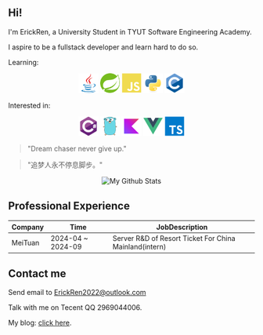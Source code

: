 ## Hi!

I'm ErickRen, a University Student in TYUT Software Engineering Academy.

I aspire to be a fullstack developer and learn hard to do so.

Learning:

<p align="center">
    <img src="https://raw.githubusercontent.com/devicons/devicon/master/icons/java/java-original.svg" alt="Java" width="40" height="40"/>
    <img src="https://raw.githubusercontent.com/devicons/devicon/master/icons/spring/spring-original.svg" alt="Spring" width="40" height="40"/>
    <img src="https://raw.githubusercontent.com/devicons/devicon/master/icons/javascript/javascript-plain.svg" alt="JavaScript" width="40" height="40"/>
    <img src="https://raw.githubusercontent.com/devicons/devicon/master/icons/python/python-original.svg" alt="python" width="40" height="40"/>
    <img src="https://raw.githubusercontent.com/devicons/devicon/1119b9f84c0290e0f0b38982099a2bd027a48bf1/icons/c/c-original.svg" alt="C" width="40" height="40">
</p>

Interested in:
<p align="center">
    <img src="https://raw.githubusercontent.com/devicons/devicon/master/icons/csharp/csharp-original.svg" alt="C#" width="40" height="40"/>
    <img src="https://raw.githubusercontent.com/devicons/devicon/1119b9f84c0290e0f0b38982099a2bd027a48bf1/icons/go/go-original.svg" alt="GO" width="40" height="40"/>
    <img src="https://raw.githubusercontent.com/devicons/devicon/1119b9f84c0290e0f0b38982099a2bd027a48bf1/icons/kotlin/kotlin-original.svg" alt="Kotlin" width="40" height="40">
    <img src="https://raw.githubusercontent.com/devicons/devicon/master/icons/vuejs/vuejs-original.svg" alt="Vue" width="40" height="40"/>
        <img src="https://raw.githubusercontent.com/devicons/devicon/master/icons/typescript/typescript-original.svg" alt="TypeScript" width="40" height="40"/>
</p>

> "Dream chaser never give up."

> "追梦人永不停息脚步。"

<p align="center">

<img align="center" alt="My Github Stats" src="https://github-readme-stats.vercel.app/api?username=ErickRen2023&count_private=true&show_icons=true&include_all_commits=true&show_owner=true&theme=material-palenight"/>

</p>

## Professional Experience

<div align="center">
    
| Company | Time | JobDescription |
| ------------------------------------ | ---------------- | ------------------- |
| MeiTuan | 2024-04 ~ 2024-09 | Server R&D of Resort Ticket For China Mainland(intern) |

</div>

## Contact me

Send email to ErickRen2022@outlook.com

Talk with me on Tecent QQ 2969044006.

My blog: [click here](https://erickren2023.github.io/).
